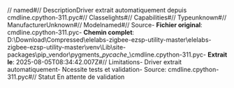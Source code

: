 // named#// DescriptionDriver extrait automatiquement depuis cmdline.cpython-311.pyc#// Classelights#// Capabilities#// Typeunknown#// ManufacturerUnknown#// Modelnamed#// Source- **Fichier original**: cmdline.cpython-311.pyc- **Chemin complet**: D:\Download\Compressed\elelabs-zigbee-ezsp-utility-master\elelabs-zigbee-ezsp-utility-master\venv\Lib\site-packages\pip\_vendor\pygments\__pycache__\cmdline.cpython-311.pyc- **Extrait le**: 2025-08-05T08:34:42.007Z#// Limitations- Driver extrait automatiquement- Ncessite tests et validation- Source: cmdline.cpython-311.pyc#// Statut En attente de validation